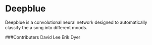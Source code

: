# Deepblue

Deepblue is a convolutional neural network designed to automatically classify the a song into different moods.

###Contributers
David Lee 
Erik Dyer
